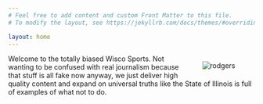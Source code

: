 ```yaml
---
# Feel free to add content and custom Front Matter to this file.
# To modify the layout, see https://jekyllrb.com/docs/themes/#overriding-theme-defaults

layout: home
---
```

<figure style= "float:right">
  <img src="https://media.giphy.com/media/26gsgGJbvun8qqUDu/giphy.gif" alt="rodgers" border-radius= "15px">
</figure>
Welcome to the totally biased Wisco Sports.  Not wanting to be confused with real journalism because that stuff is all fake now anyway, we just deliver high quality content and expand on universal truths like the State of Illinois is full of examples of what not to do.